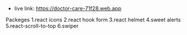 * live link: https://doctor-care-71f28.web.app 

Packeges
1.react icons
2.react hook form
3.react helmet
4.sweet alerts
5.react-scroll-to-top
6.swiper
